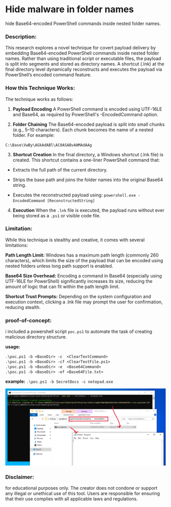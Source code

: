 # Hide malware in folder names
hide Base64-encoded PowerShell commands inside nested folder names.

### Description:
This research explores a novel technique for covert payload delivery by embedding Base64-encoded PowerShell commands inside nested folder names. Rather than using traditional script or executable files, the payload is split into segments and stored as directory names. A shortcut (.lnk) at the final directory level dynamically reconstructs and executes the payload via PowerShell’s encoded command feature.

### How this Technique Works:

The technique works as follows:

1. **Payload Encoding**
A PowerShell command is encoded using UTF-16LE and Base64, as required by PowerShell's -EncodedCommand option.

2. **Folder Chaining**
The Base64-encoded payload is split into small chunks (e.g., 5–10 characters). Each chunk becomes the name of a nested folder. For example:
```
C:\Base\VwBy\AGkAdABl\AC0ASABvAHMAdAAg
```

3. **Shortcut Creation**
In the final directory, a Windows shortcut (.lnk file) is created. This shortcut contains a one-liner PowerShell command that:

- Extracts the full path of the current directory. 
- Strips the base path and joins the folder names into the original Base64 string.

- Executes the reconstructed payload using: `powershell.exe -EncodedCommand [ReconstructedString]`

4. **Execution**
When the `.lnk` file is executed, the payload runs without ever being stored as a `.ps1` or visible code file.



### Limitation:
While this technique is stealthy and creative, it comes with several limitations:

**Path Length Limit:** Windows has a maximum path length (commonly 260 characters), which limits the size of the payload that can be encoded using nested folders unless long path support is enabled.

**Base64 Size Overhead:** Encoding a command in Base64 (especially using UTF-16LE for PowerShell) significantly increases its size, reducing the amount of logic that can fit within the path length limit.

**Shortcut Trust Prompts:** Depending on the system configuration and execution context, clicking a .lnk file may prompt the user for confirmation, reducing stealth.

### proof-of-concept:

i included a powershell script `poc.ps1` to automate the task of creating malicious directory structure.

**usage:**
```
.\poc.ps1 -b <BaseDir> -c  <ClearTextCommand>
.\poc.ps1 -b <BaseDir> -cf <ClearTextFile.ps1>
.\poc.ps1 -b <BaseDir> -e  <Base64Command>
.\poc.ps1 -b <BaseDir> -ef <Base64File.txt>

```

**example:**
`.\poc.ps1 -b SecretDocs -c notepad.exe`

<img src='https://raw.githubusercontent.com/o-sec/DirDrop/main/screenshot.png' />

### Disclaimer:
for educational purposes only. The creator does not condone or support any illegal or unethical use of this tool. Users are responsible for ensuring that their use complies with all applicable laws and regulations.
